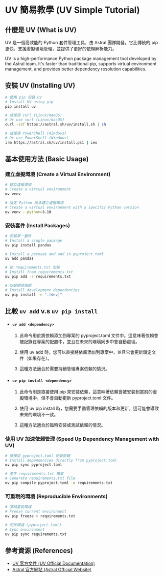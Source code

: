 # UV 簡易教學 (UV Simple Tutorial)

## 什麼是 UV (What is UV)

UV 是一個高效能的 Python 套件管理工具，由 Astral 團隊開發。它比傳統的 pip 更快，支援虛擬環境管理，並提供了更好的依賴解析能力。

UV is a high-performance Python package management tool developed by the Astral team. It's faster than traditional pip, supports virtual environment management, and provides better dependency resolution capabilities.

## 安裝 UV (Installing UV)

```bash
# 使用 pip 安裝 UV
# Install UV using pip
pip install uv

# 或使用 curl (Linux/macOS)
# Or use curl (Linux/macOS)
curl -sSf https://astral.sh/uv/install.sh | sh

# 或使用 PowerShell (Windows)
# Or use PowerShell (Windows)
irm https://astral.sh/uv/install.ps1 | iex
```

## 基本使用方法 (Basic Usage)

### 建立虛擬環境 (Create a Virtual Environment)

```bash
# 建立虛擬環境
# Create a virtual environment
uv venv

# 指定 Python 版本建立虛擬環境
# Create a virtual environment with a specific Python version
uv venv --python=3.10
```

### 安裝套件 (Install Packages)

```bash
# 安裝單一套件
# Install a single package
uv pip install pandas

# Install a package and add in pyproject.toml
uv add pandas

# 從 requirements.txt 安裝
# Install from requirements.txt
uv pip add -r requirements.txt

# 安裝開發依賴
# Install development dependencies
uv pip install -e ".[dev]"
```
## 比較 `uv add` v.s `uv pip install`

- #### `uv add <dependency>`

    1. 此命令用於將依賴添加到專案的 pyproject.toml 文件中。這意味著依賴會被記錄在專案的配置中，並且在未來的環境同步中會自動處理。

    2. 使用 uv add 時，您可以直接將依賴添加到專案中，並且它會更新鎖定文件（如果存在）。

    3. 這種方法適合於需要持續管理專案依賴的情況。

- #### `uv pip install <dependency>`

    1. 此命令則是直接使用 pip 來安裝依賴，這意味著依賴會被安裝到當前的虛擬環境中，但不會自動更新 pyproject.toml 文件。

    2. 使用 uv pip install 時，您需要手動管理依賴的版本和更新，這可能會導致未來的環境不一致。

    3. 這種方法適合於臨時安裝或測試依賴的情況。

### 使用 UV 加速依賴管理 (Speed Up Dependency Management with UV)

```bash
# 直接從 pyproject.toml 安裝依賴
# Install dependencies directly from pyproject.toml
uv pip sync pyproject.toml

# 產生 requirements.txt 檔案
# Generate requirements.txt file
uv pip compile pyproject.toml -o requirements.txt
```

### 可重現的環境 (Reproducible Environments)

```bash
# 凍結當前環境
# Freeze current environment
uv pip freeze > requirements.txt

# 同步環境 (pyproject.toml)
# Sync environment
uv pip sync requirements.txt
```

## 參考資源 (References)

- [UV 官方文件 (UV Official Documentation)](https://github.com/astral-sh/uv)
- [Astral 官方網站 (Astral Official Website)](https://astral.sh/)